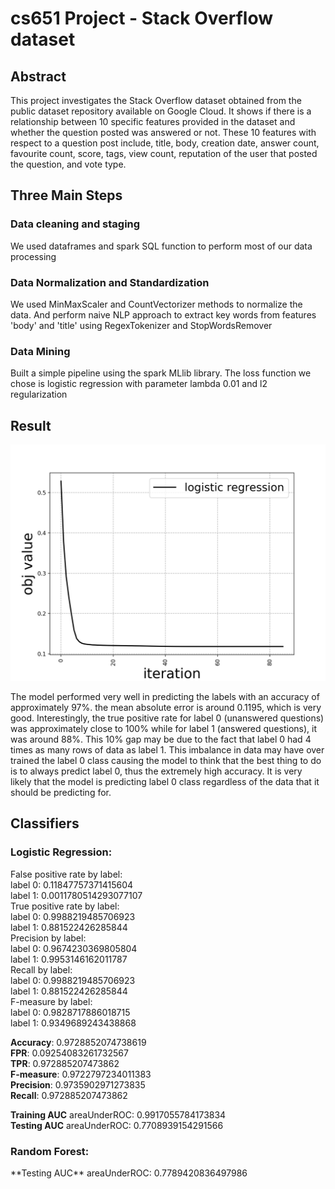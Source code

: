 # cs651 Project - Stack Overflow dataset
<h2>Abstract</h2>
<p>This project investigates the Stack Overflow dataset obtained from the public dataset repository available on Google Cloud. It shows if there is a relationship between 10 specific features provided in the dataset and whether the question posted was answered or not. These 10 features with respect to a question post include, title, body, creation date, answer count, favourite count, score, tags, view count, reputation of the user that posted the question, and vote type.
</p>

<h2>Three Main Steps</h2>
<p>
<h3>Data cleaning and staging</h3>
<p>We used dataframes and spark SQL function to perform most of our data processing</p>
<h3>Data Normalization and Standardization</h3>
<p>We used MinMaxScaler and CountVectorizer methods to normalize the data. And perform naive NLP approach to extract key words from features 'body' and 'title' using RegexTokenizer and StopWordsRemover</p>
<h3>Data Mining</h3>
<p>Built a simple pipeline using the spark MLlib library. The loss function we chose is logistic regression with parameter lambda 0.01 and l2 regularization</p>
</p>
<h2>Result</h2>
<img src="images/Figure_1.png"  />

<p>The model performed very well in predicting the labels with an accuracy of approximately 97%. the mean absolute error is around 0.1195, which is very good. Interestingly, the true positive rate for label 0 (unanswered questions) was approximately close to 100% while for label 1 (answered questions), it was around 88%. This 10% gap may be due to the fact that label 0 had 4 times as many rows of data as label 1. This imbalance in data may have over trained the label 0 class causing the model to think that the best thing to do is to always predict label 0, thus the extremely high accuracy. It is very likely that the model is predicting label 0 class regardless of the data that it should be predicting for.</p>


<h2>Classifiers</h2>
<p>
<h3>Logistic Regression:</h3>



False positive rate by label:  
label 0: 0.11847757371415604  
label 1: 0.0011780514293077107  
True positive rate by label:  
label 0: 0.9988219485706923  
label 1: 0.881522426285844  
Precision by label:  
label 0: 0.9674230369805804  
label 1: 0.9953146162011787  
Recall by label:  
label 0: 0.9988219485706923  
label 1: 0.881522426285844  
F-measure by label:  
label 0: 0.9828717886018715  
label 1: 0.9349689243438868  

**Accuracy**: 0.9728852074738619  
**FPR**: 0.09254083261732567  
**TPR**: 0.972885207473862  
**F-measure**: 0.9722797234011383  
**Precision**: 0.9735902971273835  
**Recall**: 0.972885207473862  

**Training AUC**
areaUnderROC: 0.9917055784173834  
**Testing AUC**
areaUnderROC: 0.7708939154291566  

<h3>Random Forest:</h3>
**Testing AUC**
areaUnderROC: 0.7789420836497986  



